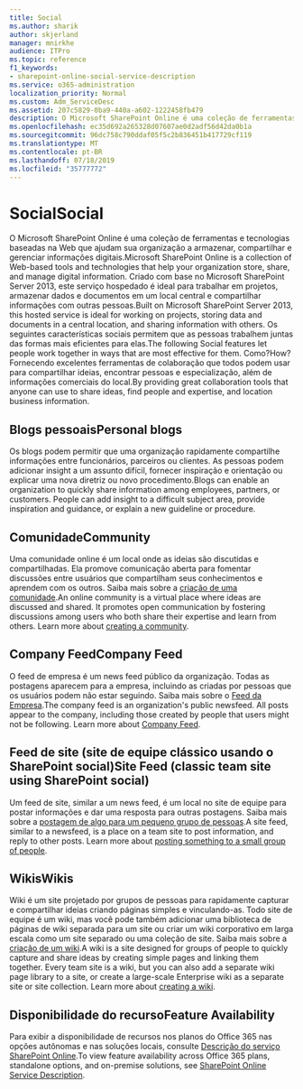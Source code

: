 ```yaml
---
title: Social
ms.author: sharik
author: skjerland
manager: mnirkhe
audience: ITPro
ms.topic: reference
f1_keywords:
- sharepoint-online-social-service-description
ms.service: o365-administration
localization_priority: Normal
ms.custom: Adm_ServiceDesc
ms.assetid: 207c5829-0ba9-440a-a602-1222458fb479
description: O Microsoft SharePoint Online é uma coleção de ferramentas e tecnologias baseadas na Web que ajudam sua organização a armazenar, compartilhar e gerenciar informações digitais. Criado com base no Microsoft SharePoint Server 2013, este serviço hospedado é ideal para trabalhar em projetos, armazenar dados e documentos em um local central e compartilhar informações com outras pessoas. Os seguintes características sociais permitem que as pessoas trabalhem juntas das formas mais eficientes para elas. Como? Fornecendo excelentes ferramentas de colaboração que todos podem usar para compartilhar ideias, encontrar pessoas e especialização, além de informações comerciais do local.
ms.openlocfilehash: ec35d692a265328d07607ae0d2adf56d42da0b1a
ms.sourcegitcommit: 96dc758c790ddaf05f5c2b836451b417729cf119
ms.translationtype: MT
ms.contentlocale: pt-BR
ms.lasthandoff: 07/18/2019
ms.locfileid: "35777772"
---
```

# <a name="social"></a><span data-ttu-id="bda77-107">Social</span><span class="sxs-lookup"><span data-stu-id="bda77-107">Social</span></span>

<span data-ttu-id="bda77-108">O Microsoft SharePoint Online é uma coleção de ferramentas e tecnologias baseadas na Web que ajudam sua organização a armazenar, compartilhar e gerenciar informações digitais.</span><span class="sxs-lookup"><span data-stu-id="bda77-108">Microsoft SharePoint Online is a collection of Web-based tools and technologies that help your organization store, share, and manage digital information.</span></span> <span data-ttu-id="bda77-109">Criado com base no Microsoft SharePoint Server 2013, este serviço hospedado é ideal para trabalhar em projetos, armazenar dados e documentos em um local central e compartilhar informações com outras pessoas.</span><span class="sxs-lookup"><span data-stu-id="bda77-109">Built on Microsoft SharePoint Server 2013, this hosted service is ideal for working on projects, storing data and documents in a central location, and sharing information with others.</span></span> <span data-ttu-id="bda77-110">Os seguintes características sociais permitem que as pessoas trabalhem juntas das formas mais eficientes para elas.</span><span class="sxs-lookup"><span data-stu-id="bda77-110">The following Social features let people work together in ways that are most effective for them.</span></span> <span data-ttu-id="bda77-111">Como?</span><span class="sxs-lookup"><span data-stu-id="bda77-111">How?</span></span> <span data-ttu-id="bda77-112">Fornecendo excelentes ferramentas de colaboração que todos podem usar para compartilhar ideias, encontrar pessoas e especialização, além de informações comerciais do local.</span><span class="sxs-lookup"><span data-stu-id="bda77-112">By providing great collaboration tools that anyone can use to share ideas, find people and expertise, and location business information.</span></span> 
  
## <a name="personal-blogs"></a><span data-ttu-id="bda77-113">Blogs pessoais</span><span class="sxs-lookup"><span data-stu-id="bda77-113">Personal blogs</span></span>
<span data-ttu-id="bda77-114"><a name="bkmk_Blogs"> </a></span><span class="sxs-lookup"><span data-stu-id="bda77-114"></span></span>

<span data-ttu-id="bda77-p103">Os blogs podem permitir que uma organização rapidamente compartilhe informações entre funcionários, parceiros ou clientes. As pessoas podem adicionar insight a um assunto difícil, fornecer inspiração e orientação ou explicar uma nova diretriz ou novo procedimento.</span><span class="sxs-lookup"><span data-stu-id="bda77-p103">Blogs can enable an organization to quickly share information among employees, partners, or customers. People can add insight to a difficult subject area, provide inspiration and guidance, or explain a new guideline or procedure.</span></span>
  
## <a name="community"></a><span data-ttu-id="bda77-117">Comunidade</span><span class="sxs-lookup"><span data-stu-id="bda77-117">Community</span></span>
<span data-ttu-id="bda77-118"><a name="bkmk_Community"> </a></span><span class="sxs-lookup"><span data-stu-id="bda77-118"></span></span>

<span data-ttu-id="bda77-p104">Uma comunidade online é um local onde as ideias são discutidas e compartilhadas. Ela promove comunicação aberta para fomentar discussões entre usuários que compartilham seus conhecimentos e aprendem com os outros. Saiba mais sobre a [criação de uma comunidade](https://go.microsoft.com/fwlink/p/?LinkId=271061).</span><span class="sxs-lookup"><span data-stu-id="bda77-p104">An online community is a virtual place where ideas are discussed and shared. It promotes open communication by fostering discussions among users who both share their expertise and learn from others. Learn more about [creating a community](https://go.microsoft.com/fwlink/p/?LinkId=271061).</span></span>
  
## <a name="company-feed"></a><span data-ttu-id="bda77-122">Company Feed</span><span class="sxs-lookup"><span data-stu-id="bda77-122">Company Feed</span></span>
<span data-ttu-id="bda77-123"><a name="bkmk_CompanyFeed"> </a></span><span class="sxs-lookup"><span data-stu-id="bda77-123"></span></span>

<span data-ttu-id="bda77-p105">O feed de empresa é um news feed público da organização. Todas as postagens aparecem para a empresa, incluindo as criadas por pessoas que os usuários podem não estar seguindo. Saiba mais sobre o [Feed da Empresa](https://go.microsoft.com/fwlink/p/?LinkId=271062).</span><span class="sxs-lookup"><span data-stu-id="bda77-p105">The company feed is an organization's public newsfeed. All posts appear to the company, including those created by people that users might not be following. Learn more about [Company Feed](https://go.microsoft.com/fwlink/p/?LinkId=271062).</span></span>
  
## <a name="site-feed-classic-team-site-using-sharepoint-social"></a><span data-ttu-id="bda77-127">Feed de site (site de equipe clássico usando o SharePoint social)</span><span class="sxs-lookup"><span data-stu-id="bda77-127">Site Feed (classic team site using SharePoint social)</span></span>
<span data-ttu-id="bda77-128"><a name="bkmk_SiteFeed"> </a></span><span class="sxs-lookup"><span data-stu-id="bda77-128"></span></span>

<span data-ttu-id="bda77-p106">Um feed de site, similar a um news feed, é um local no site de equipe para postar informações e dar uma resposta para outras postagens. Saiba mais sobre a [postagem de algo para um pequeno grupo de pessoas](https://go.microsoft.com/fwlink/p/?LinkId=271071).</span><span class="sxs-lookup"><span data-stu-id="bda77-p106">A site feed, similar to a newsfeed, is a place on a team site to post information, and reply to other posts. Learn more about [posting something to a small group of people](https://go.microsoft.com/fwlink/p/?LinkId=271071).</span></span>
  
## <a name="wikis"></a><span data-ttu-id="bda77-131">Wikis</span><span class="sxs-lookup"><span data-stu-id="bda77-131">Wikis</span></span>
<span data-ttu-id="bda77-132"><a name="bkmk_Wikis"> </a></span><span class="sxs-lookup"><span data-stu-id="bda77-132"></span></span>

<span data-ttu-id="bda77-p107">Wiki é um site projetado por grupos de pessoas para rapidamente capturar e compartilhar ideias criando páginas simples e vinculando-as. Todo site de equipe é um wiki, mas você pode também adicionar uma biblioteca de páginas de wiki separada para um site ou criar um wiki corporativo em larga escala como um site separado ou uma coleção de site. Saiba mais sobre a [criação de um wiki](https://go.microsoft.com/fwlink/p/?LinkId=271358).</span><span class="sxs-lookup"><span data-stu-id="bda77-p107">A wiki is a site designed for groups of people to quickly capture and share ideas by creating simple pages and linking them together. Every team site is a wiki, but you can also add a separate wiki page library to a site, or create a large-scale Enterprise wiki as a separate site or site collection. Learn more about [creating a wiki](https://go.microsoft.com/fwlink/p/?LinkId=271358).</span></span>
  
## <a name="feature-availability"></a><span data-ttu-id="bda77-136">Disponibilidade do recurso</span><span class="sxs-lookup"><span data-stu-id="bda77-136">Feature Availability</span></span>
<span data-ttu-id="bda77-137"><a name="bkmk_Wikis"> </a></span><span class="sxs-lookup"><span data-stu-id="bda77-137"></span></span>

<span data-ttu-id="bda77-138">Para exibir a disponibilidade de recursos nos planos do Office 365 nas opções autônomas e nas soluções locais, consulte [Descrição do serviço SharePoint Online](sharepoint-online-service-description.md).</span><span class="sxs-lookup"><span data-stu-id="bda77-138">To view feature availability across Office 365 plans, standalone options, and on-premise solutions, see [SharePoint Online Service Description](sharepoint-online-service-description.md).</span></span>
  

